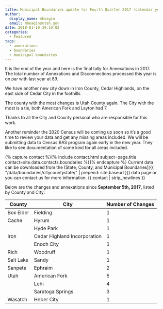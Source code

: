 ```yaml
---
title: Municipal Boundaries update for Fourth Quarter 2017 (calendar year)
author:
  display_name: mheagin
  email: mheagin@utah.gov
date: 2018-01-10 19:10:02
categories:
  - Featured
tags:
  - annexations
  - boundaries
  - municipal boundaries
---
```


It is the end of the year and here is the final tally for Annexations in 2017. The total number of Annexations and Disconnections processed this year is on par with last year at 89.

We have another new city down in Iron County, Cedar Highlands, on the east side of Cedar City in the foothills.

The county with the most changes is Utah County again. The City with the most is a tie, both American Fork and Layton had 7.

Thanks to all the City and County personal who are responsible for this work.

Another reminder the 2020 Census will be coming up soon so it’s a good time to review your data and get any missing areas included. We will be submitting data to Census BAS program again early in the new year. They like to see documentation of some kind for all areas included. 

{% capture contact %}{% include contact.html subject=page.title contact=site.data.contacts.boundaries %}{% endcapture %} Current data can be downloaded from the [State, County, and Municipal Boundaries]({{ "/data/boundaries/citycountystate/" | prepend: site.baseurl }}) data page or you can contact us for more information. {{ contact | strip_newlines }}

Below are the changes and annexations since **September 5th, 2017**,  listed by County and City:

| County | City | Number of Changes |
| --- | --- | --- |
| Box Elder | Fielding | 1 |
| Cache | Hyrum | 1 |
| | Hyde Park | 1 |
| Iron | Cedar Highland Incorporation | 1 |
| | Enoch City | 1 |
| Rich | Woodruff | 1 |
| Salt Lake | Sandy | 1 |
| Sanpete | Ephraim | 2 |
| Utah | American Fork | 5 |
| | Lehi | 4 |
| | Saratoga Springs | 3 | 
| Wasatch | Heber City | 1 |

